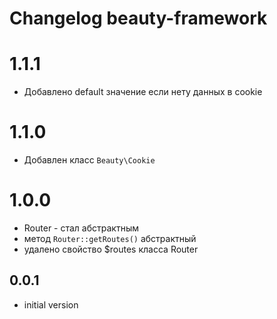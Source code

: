# Changelog beauty-framework

# 1.1.1
  - Добавлено default значение если нету данных в cookie

# 1.1.0
  - Добавлен класс `Beauty\Cookie`

# 1.0.0
  - Router - стал абстрактным
  - метод `Router::getRoutes()` абстрактный
  - удалено свойство $routes класса Router

## 0.0.1
  - initial version
